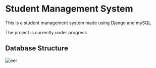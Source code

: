 # Student Management System

This is a student management system made using Django and mySQL

The project is currently under progress

## Database Structure
![eer](https://user-images.githubusercontent.com/56317982/125577361-993e1d30-565c-45b2-85c8-f6556a2a845d.png)
